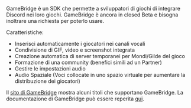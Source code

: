 <!-- TITLE:[IT] GameBridge -->
<!-- SUBTITLE: Un'integrazione per sviluppatori di giochi -->

GameBridge è un SDK che permette a sviluppatori di giochi di integrare Discord nei loro giochi. GameBridge è ancora in closed Beta e bisogna inoltrare una richiesta per poterlo usare.

Caratteristiche:
* Inserisci automaticamente i giocatori nei canali vocali
* Condivisione di GIF, video e screenshot integrata
* Creazione automatica di server temporanei per Mondi/Gilde del gioco
* Formazione di una community (benefici simili ad un Partner)
* Gestire le impostazioni audio
* Audio Spaziale (Voci collocate in uno spazio virtuale per aumentare la distribuzione dei giocatori)

Il [sito di GameBridge](https://discordapp.com/gamebridge) mostra alcuni titoli che supportano GameBridge. La documentazione di GameBridge può essere reperita [qui](https://discordapp.com/developers/docs/topics/gamebridge).